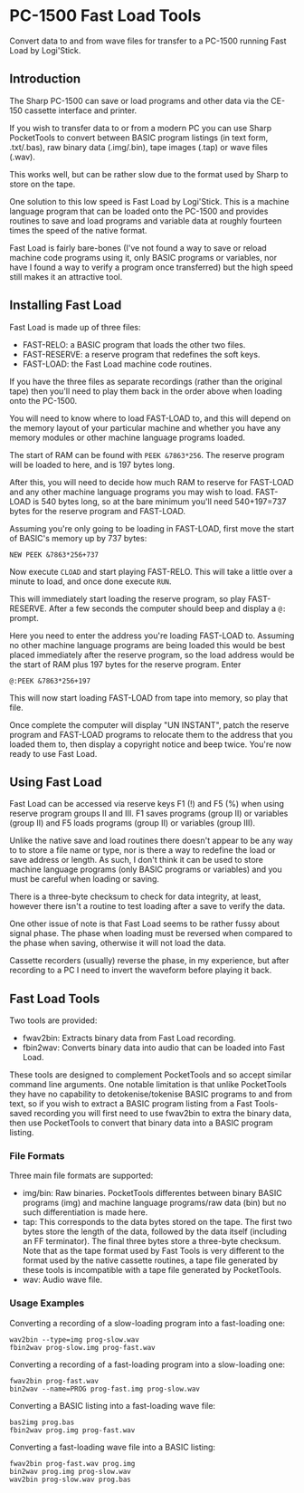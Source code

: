 # PC-1500 Fast Load Tools

Convert data to and from wave files for transfer to a PC-1500 running Fast Load
by Logi'Stick.

## Introduction

The Sharp PC-1500 can save or load programs and other data via the CE-150
cassette interface and printer.

If you wish to transfer data to or from a modern PC you can use Sharp
PocketTools to convert between BASIC program listings (in text form, .txt/.bas),
raw binary data (.img/.bin), tape images (.tap) or wave files (.wav).

This works well, but can be rather slow due to the format used by Sharp to store
on the tape.

One solution to this low speed is Fast Load by Logi'Stick. This is a machine
language program that can be loaded onto the PC-1500 and provides routines to
save and load programs and variable data at roughly fourteen times the speed of
the native format.

Fast Load is fairly bare-bones (I've not found a way to save or reload machine
code programs using it, only BASIC programs or variables, nor have I found a way
to verify a program once transferred) but the high speed still makes it an
attractive tool.

## Installing Fast Load

Fast Load is made up of three files:

* FAST-RELO: a BASIC program that loads the other two files.
* FAST-RESERVE: a reserve program that redefines the soft keys.
* FAST-LOAD: the Fast Load machine code routines.

If you have the three files as separate recordings (rather than the original
tape) then you'll need to play them back in the order above when loading onto
the PC-1500.

You will need to know where to load FAST-LOAD to, and this will depend on the
memory layout of your particular machine and whether you have any memory modules
or other machine language programs loaded.

The start of RAM can be found with `PEEK &7863*256`. The reserve program will be
loaded to here, and is 197 bytes long.

After this, you will need to decide how much RAM to reserve for FAST-LOAD and
any other machine language programs you may wish to load. FAST-LOAD is 540 bytes
long, so at the bare minimum you'll need 540+197=737 bytes for the reserve
program and FAST-LOAD.

Assuming you're only going to be loading in FAST-LOAD, first move the start of
BASIC's memory up by 737 bytes:

    NEW PEEK &7863*256+737

Now execute `CLOAD` and start playing FAST-RELO. This will take a little over a
minute to load, and once done execute `RUN`.

This will immediately start loading the reserve program, so play FAST-RESERVE.
After a few seconds the computer should beep and display a `@:` prompt.

Here you need to enter the address you're loading FAST-LOAD to. Assuming no
other machine language programs are being loaded this would be best placed
immediately after the reserve program, so the load address would be the start of
RAM plus 197 bytes for the reserve program. Enter

    @:PEEK &7863*256+197

This will now start loading FAST-LOAD from tape into memory, so play that file.

Once complete the computer will display "UN INSTANT", patch the reserve program
and FAST-LOAD programs to relocate them to the address that you loaded them to,
then display a copyright notice and beep twice. You're now ready to use
Fast Load.

## Using Fast Load

Fast Load can be accessed via reserve keys F1 (!) and F5 (%) when using reserve
program groups II and III. F1 saves programs (group II) or variables (group II)
and F5 loads programs (group II) or variables (group III).

Unlike the native save and load routines there doesn't appear to be any way to
to store a file name or type, nor is there a way to redefine the load or save
address or length. As such, I don't think it can be used to store machine
language programs (only BASIC programs or variables) and you must be careful
when loading or saving.

There is a three-byte checksum to check for data integrity, at least, however
there isn't a routine to test loading after a save to verify the data.

One other issue of note is that Fast Load seems to be rather fussy about signal
phase. The phase when loading must be reversed when compared to the phase when
saving, otherwise it will not load the data.

Cassette recorders (usually) reverse the phase, in my experience, but after
recording to a PC I need to invert the waveform before playing it back.

## Fast Load Tools

Two tools are provided:

* fwav2bin: Extracts binary data from Fast Load recording.
* fbin2wav: Converts binary data into audio that can be loaded into Fast Load.

These tools are designed to complement PocketTools and so accept similar command
line arguments. One notable limitation is that unlike PocketTools they have no
capability to detokenise/tokenise BASIC programs to and from text, so if you
wish to extract a BASIC program listing from a Fast Tools-saved recording you
will first need to use fwav2bin to extra the binary data, then use PocketTools
to convert that binary data into a BASIC program listing.

### File Formats

Three main file formats are supported:

* img/bin: Raw binaries. PocketTools differentes between binary BASIC programs
  (img) and machine language programs/raw data (bin) but no such differentiation
  is made here.
* tap: This corresponds to the data bytes stored on the tape. The first two
  bytes store the length of the data, followed by the data itself (including an
  FF terminator). The final three bytes store a three-byte checksum. Note that
  as the tape format used by Fast Tools is very different to the format used by
  the native cassette routines, a tape file generated by these tools is
  incompatible with a tape file generated by PocketTools.
* wav: Audio wave file.

### Usage Examples

Converting a recording of a slow-loading program into a fast-loading one:

    wav2bin --type=img prog-slow.wav
    fbin2wav prog-slow.img prog-fast.wav
	
Converting a recording of a fast-loading program into a slow-loading one:

    fwav2bin prog-fast.wav
    bin2wav --name=PROG prog-fast.img prog-slow.wav

Converting a BASIC listing into a fast-loading wave file:

    bas2img prog.bas
    fbin2wav prog.img prog-fast.wav
	
Converting a fast-loading wave file into a BASIC listing:

    fwav2bin prog-fast.wav prog.img
    bin2wav prog.img prog-slow.wav
    wav2bin prog-slow.wav prog.bas